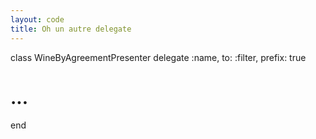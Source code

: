 ```yaml
---
layout: code
title: Oh un autre delegate
---
```


class WineByAgreementPresenter
  delegate :name, to: :filter, prefix: true
  # ...
end